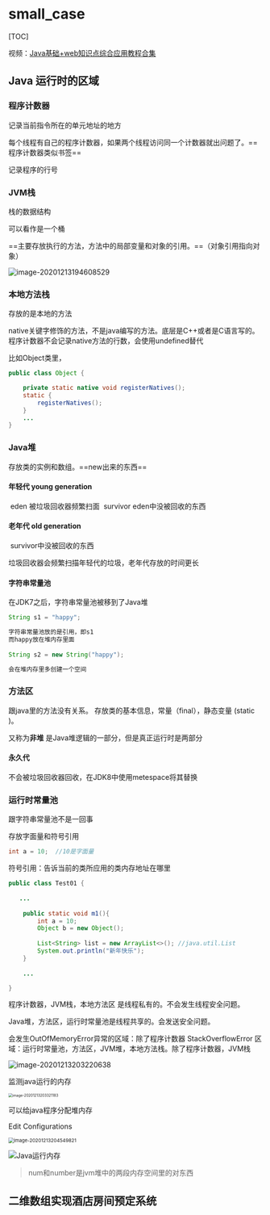 # small_case

[TOC]

视频：[Java基础+web知识点综合应用教程合集](https://www.bilibili.com/video/BV1DW411g78o)

## Java 运行时的区域

### 程序计数器
记录当前指令所在的单元地址的地方

每个线程有自己的程序计数器，如果两个线程访问同一个计数器就出问题了。==程序计数器类似书签==

记录程序的行号

### JVM栈

栈的数据结构

可以看作是一个桶

==主要存放执行的方法，方法中的局部变量和对象的引用。==（对象引用指向对象）

![image-20201213194608529](README.assets/image-20201213194608529.png)

### 本地方法栈

存放的是本地的方法

native关键字修饰的方法，不是java编写的方法。底层是C++或者是C语言写的。程序计数器不会记录native方法的行数，会使用undefined替代

比如Object类里，

```java
public class Object {

    private static native void registerNatives();
    static {
        registerNatives();
    }
    ...
}
```

### Java堆

存放类的实例和数组。==new出来的东西==

#### 年轻代 young generation
​	eden 被垃圾回收器频繁扫面
​	survivor eden中没被回收的东西

#### 老年代 old generation  

​    survivor中没被回收的东西

垃圾回收器会频繁扫描年轻代的垃圾，老年代存放的时间更长

#### 字符串常量池

在JDK7之后，字符串常量池被移到了Java堆

```java
String s1 = "happy";

字符串常量池放的是引用，即s1
而happy放在堆内存里面
    
String s2 = new String("happy");

会在堆内存里多创建一个空间
```



### 方法区

跟java里的方法没有关系。
存放类的基本信息，常量（final），静态变量 (static )。

又称为**非堆**
是Java堆逻辑的一部分，但是真正运行时是两部分

#### 永久代

不会被垃圾回收器回收，在JDK8中使用metespace将其替换



### 运行时常量池

跟字符串常量池不是一回事

存放字面量和符号引用

```java
int a = 10;  //10是字面量
```

符号引用：告诉当前的类所应用的类内存地址在哪里

```java
public class Test01 {
   
   ...
       
    public static void m1(){
        int a = 10;
        Object b = new Object();
       
        List<String> list = new ArrayList<>(); //java.util.List
        System.out.println("新年快乐");
    }
    
    ...

}

```



程序计数器，JVM栈，本地方法区 是线程私有的。不会发生线程安全问题。

Java堆，方法区，运行时常量池是线程共享的。会发送安全问题。

会发生OutOfMemoryError异常的区域：除了程序计数器
StackOverflowError 区域：运行时常量池，方法区，JVM堆，本地方法栈。除了程序计数器，JVM栈

![image-20201213203220638](README.assets/image-20201213203220638.png)

监测java运行的内存

<img src="README.assets/image-20201213203321183.png" alt="image-20201213203321183" style="zoom:50%;" />



可以给java程序分配堆内存

Edit Configurations

<img src="README.assets/image-20201213204549821.png" alt="image-20201213204549821" style="zoom: 67%;" />



![Java运行内存](README.assets/Java运行内存.png)

> num和number是jvm堆中的两段内存空间里的对东西

## 二维数组实现酒店房间预定系统

